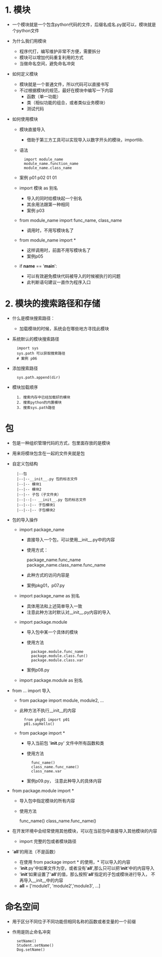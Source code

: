 # 1. 模块
- 一个模块就是一个包含python代码的文件，后缀名成名.py就可以，模块就是个python文件
- 为什么我们用模块
    - 程序代打，编写维护非常不方便，需要拆分
    - 模块可以增加代码重复利用的方式
    - 当做命名空间，避免命名冲突
- 如何定义模块
    - 模块就是一个普通文件，所以代码可以直接书写
    - 不过根据模块的规范，最好在模块中编写一下内容
        - 函数（单一功能）
        - 类（相似功能的组合，或者类似业务模块）
        - 测试代码
        
- 如何使用模块
    - 模块直接导入
        - 借助于第三方工具可以实现导入以数字开头的模块，importlib.
    - 语法
        
            import module_name
            module_name.function_name
            module_name.class_name
        
    - 案例 p01 p02 01 01
    - import 模块 as 别名
        - 导入的同时给模块起一个别名
        - 其余用法跟第一种相同
        - 案例 p03
    
    - from module_name import func_name, class_name
        - 调用时，不用写模块名了
        
    - from module_name import *
        - 这样调用时，前面不用写模块名了 
        - 案例p05
        
    - if __name__ == '__main__':
        - 可以有效避免模块代码被导入的时候被执行的问题
        - 此判断语句建议一直作为程序入口
        
# 2. 模块的搜索路径和存储
- 什么是模块搜索路径：
    - 加载模块的时候，系统会在哪些地方寻找此模块
- 系统默认的模块搜索路径

        import sys
        sys.path 可以获取搜索路径
        # 案例 p06
        
- 添加搜索路径
    
        sys.path.append(dir)
        
- 模块加载顺序

        1. 搜索内存中已经加载好的模块
        2. 搜索python的内置模块
        3. 搜索sys.path路径
        
# 包
- 包是一种组织管理代码的方式，包里面存放的是模块
- 用来将模块包含在一起的文件夹就是包
- 自定义包结构

        |--包
        |--|--__init__.py 包的标志文件
        |--|-- 模块1
        |--|-- 模块2
        |--|-- 子包（子文件夹）
        |--|--|-- __init__.py 包的标志文件
        |--|--|-- 子包模块1
        |--|--|-- 子包模块2
        
- 包的导入操作
    - import package_name
        - 直接导入一个包，可以使用__init__.py中的内容
        - 使用方式：
        
            package_name.func_name
            package_name.class_name.func_name
            
        - 此种方式的访问内容是
        - 案例pkg01，p07.py
        
    - import package_name as 别名
        - 具体用法和上述简单导入一致
        - 注意此种方法时默认对__init__.py内容的导入
        
    - import package.module
        - 导入包中某一个具体的模块
        - 使用方法
        
                package.module.func_name
                package.module.class.fun()
                package.module.class.var
                
        - 案例p08.py
        
    - import package.module as 别名
    
- from ... import 导入
    - from package import module, module2, ...
    - 此种方法不执行__init__的内容
    
            from pkg01 import p01
            p01.sayHello()
    - from package import *
        - 导入当前包 '__init__.py' 文件中所有函数和类
        - 使用方法
        
                func_name()
                class_name.func_name()
                class_name.var
                
        - 案例p09.py， 注意此种导入的具体内容
        
- from package.module import *
    - 导入包中指定模块的所有内容
    - 使用方法
    
        func_name()
        class_name.func_name()
        
- 在开发环境中会经常使用其他模块，可以在当前包中直接导入其他模块的内容
    - import 完整的包或者模块路径
    
- '__all__'的用法（不是函数）
    - 在使用 from package import * 的使用，* 可以导入的内容 
    - '__init__.py'中如果文件为空，或者没有'__all__',那么只可以把'__init__'中的内容导入
    - '__init__'如果设置了'__all__'的值，那么按照'__all__'指定的子包或模块进行导入，
       不再导入__init__中的内容
    - __all__ = ['module1', 'module2','module3', ...]     
    
# 命名空间
- 用于区分不同位子不同功能但相同名称的函数或者变量的一个前缀
- 作用是防止命名冲突

        setName()
        Student.setName()
        Dog.setName()